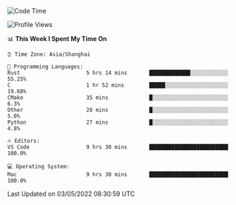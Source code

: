 <!--START_SECTION:waka-->
![Code Time](http://img.shields.io/badge/Code%20Time-1%2C281%20hrs%2019%20mins-blue)

![Profile Views](http://img.shields.io/badge/Profile%20Views-9-blue)

📊 **This Week I Spent My Time On** 

```text
⌚︎ Time Zone: Asia/Shanghai

💬 Programming Languages: 
Rust                     5 hrs 14 mins       █████████████░░░░░░░░░░░░   55.25% 
C                        1 hr 52 mins        █████░░░░░░░░░░░░░░░░░░░░   19.68% 
CMake                    35 mins             █░░░░░░░░░░░░░░░░░░░░░░░░   6.3% 
Other                    28 mins             █░░░░░░░░░░░░░░░░░░░░░░░░   5.0% 
Python                   27 mins             █░░░░░░░░░░░░░░░░░░░░░░░░   4.8%

🔥 Editors: 
VS Code                  9 hrs 30 mins       █████████████████████████   100.0%

💻 Operating System: 
Mac                      9 hrs 30 mins       █████████████████████████   100.0%

```


 Last Updated on 03/05/2022 08:30:59 UTC
<!--END_SECTION:waka-->
